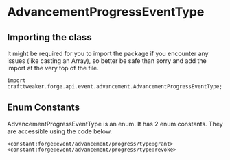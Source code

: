 # AdvancementProgressEventType

## Importing the class

It might be required for you to import the package if you encounter any issues (like casting an Array), so better be safe than sorry and add the import at the very top of the file.
```zenscript
import crafttweaker.forge.api.event.advancement.AdvancementProgressEventType;
```


## Enum Constants

AdvancementProgressEventType is an enum. It has 2 enum constants. They are accessible using the code below.

```zenscript
<constant:forge:event/advancement/progress/type:grant>
<constant:forge:event/advancement/progress/type:revoke>
```
